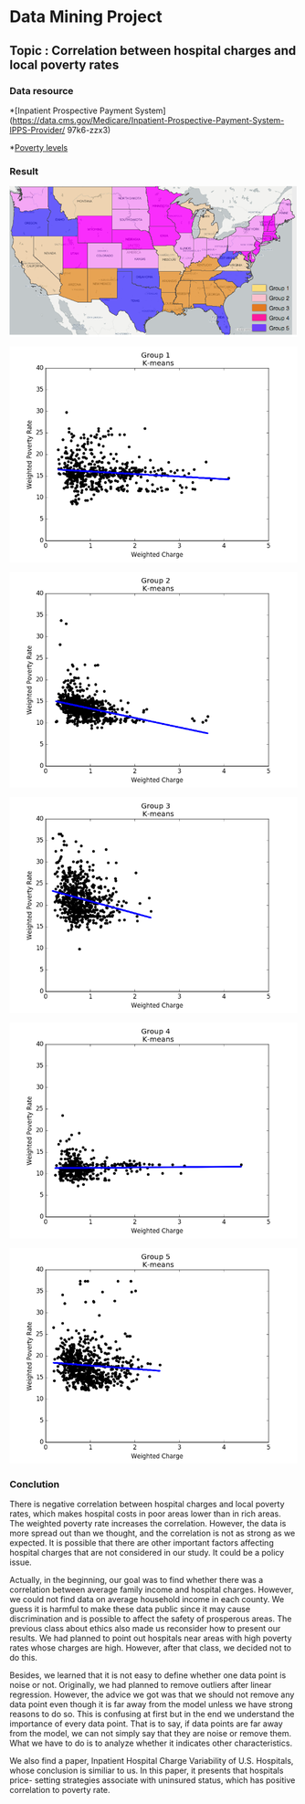 # Data Mining Project
## Topic : Correlation between hospital charges and local poverty rates

### Data resource

*[Inpatient Prospective Payment System](https://data.cms.gov/Medicare/Inpatient-Prospective-Payment-System-IPPS-Provider/ 97k6-zzx3)

*[Poverty levels](http://www.census.gov/did/www/saipe/data/model/tables.html)

### 
### Result

![Clustering of states](figure/map_5clusters.png)

![Linear regression of Group 1](figure/group_1.png)

![Linear regression of Group 2](figure/group_2.png)

![Linear regression of Group 3](figure/group_3.png)

![Linear regression of Group 4](figure/group_4.png)

![Linear regression of Group 5](figure/group_5.png)

### Conclution

There is negative correlation between hospital charges and local poverty rates, which makes hospital costs in poor areas lower than in rich areas. The weighted poverty rate increases the correlation. However, the data is more spread out than we thought, and the correlation is not as strong as we expected. It is possible that there are other important factors affecting hospital charges that are not considered in our study. It could be a policy issue.

Actually, in the beginning, our goal was to find whether there was a correlation between average family income and hospital charges. However, we could not find data on average household income in each county. We guess it is harmful to make these data public since it may cause discrimination and is possible to affect the safety of prosperous areas. The previous class about ethics also made us reconsider how to present our results. We had planned to point out hospitals near areas with high poverty rates whose charges are high. However, after that class, we decided not to do this.

Besides, we learned that it is not easy to define whether one data point is noise or not. Originally, we had planned to remove outliers after linear regression. However, the advice we got was that we should not remove any data point even though it is far away from the model unless we have strong reasons to do so. This is confusing at first but in the end we understand the importance of every data point. That is to say, if data points are far away from the model, we can not simply say that they are noise or remove them. What we have to do is to analyze whether it indicates other characteristics.

We also find a paper, Inpatient Hospital Charge Variability of U.S. Hospitals, whose conclusion is similiar to us. In this paper, it presents that hospitals price- setting strategies associate with uninsured status, which has positive correlation to poverty rate.


